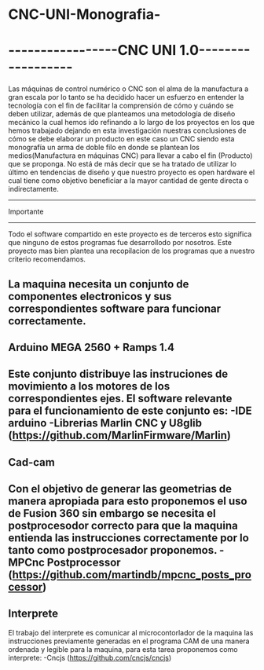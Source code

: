 # CNC-UNI-Monografia-

-----------------CNC UNI 1.0------------------
===========================================================================================
Las máquinas de control numérico o CNC son el alma de la manufactura a gran escala
por lo tanto se ha decidido hacer un esfuerzo en entender la tecnología con el fin 
de facilitar la comprensión de cómo y cuándo se deben utilizar, además de que planteamos 
una metodología de diseño mecánico la cual hemos ido refinando a lo largo de los proyectos 
en los que hemos trabajado dejando en esta investigación nuestras conclusiones de cómo se 
debe elaborar un producto en este caso un CNC siendo esta monografía un arma de doble filo 
en donde se plantean los medios(Manufactura en máquinas CNC) para llevar a cabo el fin
(Producto) que se proponga. No está de más decir que se ha tratado de utilizar lo último 
en tendencias de diseño y que nuestro proyecto es open hardware el cual tiene como objetivo 
beneficiar a la mayor cantidad de gente directa o indirectamente.
___________________________________________________________________________________________
Importante
___________________________________________________________________________________________
Todo el software compartido en este proyecto es de terceros esto significa que ninguno de
estos programas fue desarrollodo por nosotros. Este proyecto mas bien plantea una recopilacion
de los programas que a nuestro criterio recomendamos.

La maquina necesita un conjunto de componentes electronicos y sus correspondientes software
para funcionar correctamente.
-------------------------------------------------------------------------------------------
Arduino MEGA 2560 + Ramps 1.4
-------------------------------------------------------------------------------------------
Este conjunto distribuye las instruciones de movimiento a los motores de los correspondientes
ejes.
El software relevante para el funcionamiento de este conjunto es:
	-IDE arduino
	-Librerias Marlin CNC y U8glib (https://github.com/MarlinFirmware/Marlin)
--------------------------------------------------------------------------------------------
Cad-cam 
--------------------------------------------------------------------------------------------
Con el objetivo de generar las geometrias de manera apropiada para esto proponemos el uso de 
Fusion 360 sin embargo se necesita el postprocesodor correcto para que la maquina entienda 
las instrucciones correctamente por lo tanto como postprocesador proponemos.
	-MPCnc Postprocessor (https://github.com/martindb/mpcnc_posts_processor)
---------------------------------------------------------------------------------------------
Interprete
---------------------------------------------------------------------------------------------
El trabajo del interprete es comunicar al microcontorlador de la maquina las instrucciones
previamente generadas en el programa CAM de una manera ordenada y legible para la maquina,
para esta tarea proponemos como interprete:
-Cncjs (https://github.com/cncjs/cncjs)
